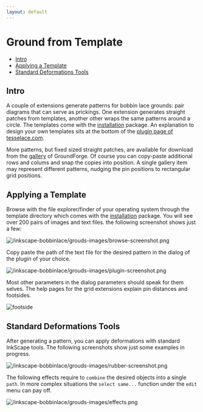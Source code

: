 ```yaml
---
layout: default
---
```

Ground from Template
====================

- [Intro](#intro)
- [Applying a Template](#applying-a-template)
- [Standard Deformations Tools](#standard-deformations-tools)


Intro 
-----

A couple of extensions generate patterns for bobbin lace grounds: pair diagrams that can serve as prickings.
One extension generates straight patches from templates, 
another other wraps the same patterns around a circle.
The templates come with the [installation] package.
An explanation to design your own templates sits at the bottom of the [plugin page of tesselace.com](https://tesselace.com/tools/inkscape-extension/).

More patterns, but fixed sized straight patches, are available for download from the [gallery] of GroundForge.
Of course you can copy-paste additional rows and colums and snap the copies into position.
A single gallery item may represent different patterns, nudging the pin positions to rectangular grid positions.

[gallery]: https://d-bl.github.io/GroundForge/gallery.html
[installation]: /inkscape-bobbinlace/


Applying a Template
-------------------

Browse with the file explorer/finder of your operating system
through the template directory which comes with the [installation] package.
You will see over 200 pairs of images and text files. the following screenshot shows just a few:
 
![/inkscape-bobbinlace/grouds-images/browse-screenshot.png](/inkscape-bobbinlace/grouds-images/browse-screenshot.png)

Copy paste the path of the text file for the desired pattern in the dialog of the plugin of your choice.

![/inkscape-bobbinlace/grouds-images/plugin-screenshot.png](/inkscape-bobbinlace/grouds-images/plugin-screenshot.png)

Most other parameters in the dialog parameters should speak for them selves.
The help pages for the grid extensions explain pin distances and footsides.

![footside](/inkscape-bobbinlace/regular-images/footside.png)

[reference by Brenda Paternoster]: http://paternoster.orpheusweb.co.uk/lace/threadsize/threadsize.html


Standard Deformations Tools
---------------------------

After generating a pattern, you can apply deformations with standard InkScape tools.
The following screenshots show just some examples in progress.

![/inkscape-bobbinlace/grouds-images/rubber-screenshot.png](/inkscape-bobbinlace/grouds-images/rubber-screenshot.png)

The following effects require to `combine` the desired objects into a single `path`.
In more complex situations the `select same...` function under the `edit` menu can pay off.

![/inkscape-bobbinlace/grouds-images/effects.png](/inkscape-bobbinlace/grouds-images/effects.png)